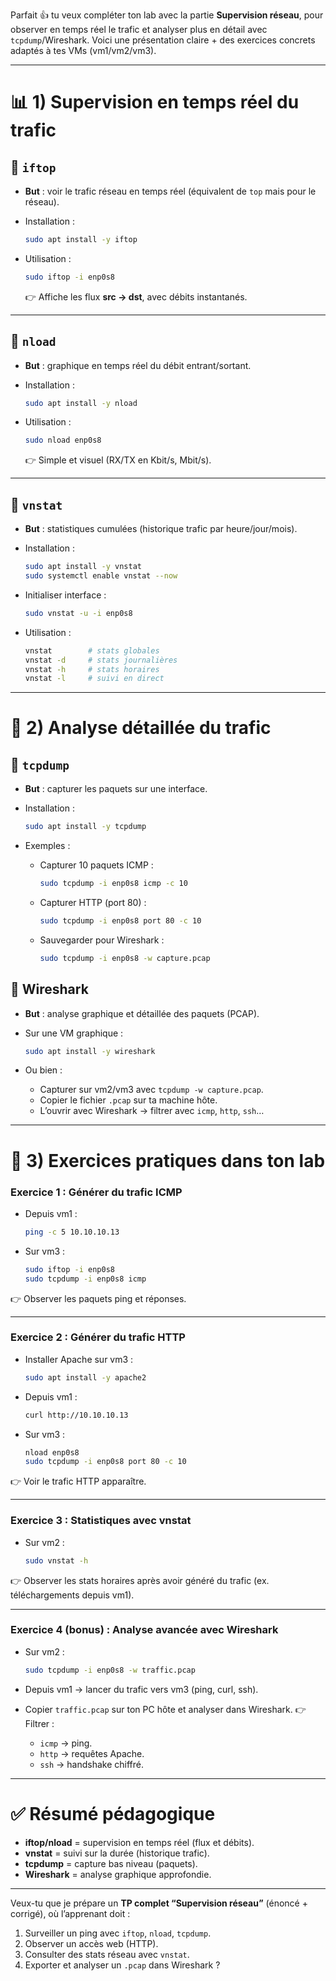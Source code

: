 Parfait 👍 tu veux compléter ton lab avec la partie **Supervision réseau**, pour observer en temps réel le trafic et analyser plus en détail avec `tcpdump`/Wireshark.
Voici une présentation claire + des exercices concrets adaptés à tes VMs (vm1/vm2/vm3).

---

# 📊 1) Supervision en temps réel du trafic

## 🔹 `iftop`

* **But** : voir le trafic réseau en temps réel (équivalent de `top` mais pour le réseau).
* Installation :

  ```bash
  sudo apt install -y iftop
  ```
* Utilisation :

  ```bash
  sudo iftop -i enp0s8
  ```

  👉 Affiche les flux **src → dst**, avec débits instantanés.

---

## 🔹 `nload`

* **But** : graphique en temps réel du débit entrant/sortant.
* Installation :

  ```bash
  sudo apt install -y nload
  ```
* Utilisation :

  ```bash
  sudo nload enp0s8
  ```

  👉 Simple et visuel (RX/TX en Kbit/s, Mbit/s).

---

## 🔹 `vnstat`

* **But** : statistiques cumulées (historique trafic par heure/jour/mois).
* Installation :

  ```bash
  sudo apt install -y vnstat
  sudo systemctl enable vnstat --now
  ```
* Initialiser interface :

  ```bash
  sudo vnstat -u -i enp0s8
  ```
* Utilisation :

  ```bash
  vnstat        # stats globales
  vnstat -d     # stats journalières
  vnstat -h     # stats horaires
  vnstat -l     # suivi en direct
  ```

---

# 🔎 2) Analyse détaillée du trafic

## 🔹 `tcpdump`

* **But** : capturer les paquets sur une interface.
* Installation :

  ```bash
  sudo apt install -y tcpdump
  ```
* Exemples :

  * Capturer 10 paquets ICMP :

    ```bash
    sudo tcpdump -i enp0s8 icmp -c 10
    ```
  * Capturer HTTP (port 80) :

    ```bash
    sudo tcpdump -i enp0s8 port 80 -c 10
    ```
  * Sauvegarder pour Wireshark :

    ```bash
    sudo tcpdump -i enp0s8 -w capture.pcap
    ```

## 🔹 Wireshark

* **But** : analyse graphique et détaillée des paquets (PCAP).
* Sur une VM graphique :

  ```bash
  sudo apt install -y wireshark
  ```
* Ou bien :

  * Capturer sur vm2/vm3 avec `tcpdump -w capture.pcap`.
  * Copier le fichier `.pcap` sur ta machine hôte.
  * L’ouvrir avec Wireshark → filtrer avec `icmp`, `http`, `ssh`…

---

# 🧪 3) Exercices pratiques dans ton lab

### Exercice 1 : Générer du trafic ICMP

* Depuis vm1 :

  ```bash
  ping -c 5 10.10.10.13
  ```
* Sur vm3 :

  ```bash
  sudo iftop -i enp0s8
  sudo tcpdump -i enp0s8 icmp
  ```

👉 Observer les paquets ping et réponses.

---

### Exercice 2 : Générer du trafic HTTP

* Installer Apache sur vm3 :

  ```bash
  sudo apt install -y apache2
  ```
* Depuis vm1 :

  ```bash
  curl http://10.10.10.13
  ```
* Sur vm3 :

  ```bash
  nload enp0s8
  sudo tcpdump -i enp0s8 port 80 -c 10
  ```

👉 Voir le trafic HTTP apparaître.

---

### Exercice 3 : Statistiques avec vnstat

* Sur vm2 :

  ```bash
  sudo vnstat -h
  ```

👉 Observer les stats horaires après avoir généré du trafic (ex. téléchargements depuis vm1).

---

### Exercice 4 (bonus) : Analyse avancée avec Wireshark

* Sur vm2 :

  ```bash
  sudo tcpdump -i enp0s8 -w traffic.pcap
  ```
* Depuis vm1 → lancer du trafic vers vm3 (ping, curl, ssh).
* Copier `traffic.pcap` sur ton PC hôte et analyser dans Wireshark.
  👉 Filtrer :

  * `icmp` → ping.
  * `http` → requêtes Apache.
  * `ssh` → handshake chiffré.

---

# ✅ Résumé pédagogique

* **iftop/nload** = supervision en temps réel (flux et débits).
* **vnstat** = suivi sur la durée (historique trafic).
* **tcpdump** = capture bas niveau (paquets).
* **Wireshark** = analyse graphique approfondie.

---

Veux-tu que je prépare un **TP complet “Supervision réseau”** (énoncé + corrigé), où l’apprenant doit :

1. Surveiller un ping avec `iftop`, `nload`, `tcpdump`.
2. Observer un accès web (HTTP).
3. Consulter des stats réseau avec `vnstat`.
4. Exporter et analyser un `.pcap` dans Wireshark ?
